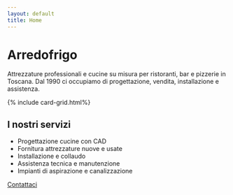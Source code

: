 ```yaml
---
layout: default
title: Home
---
```


# Arredofrigo

Attrezzature professionali e cucine su misura per ristoranti, bar e pizzerie in Toscana. Dal 1990 ci occupiamo di progettazione, vendita, installazione e assistenza.

{% include card-grid.html%}

## I nostri servizi

- Progettazione cucine con CAD
- Fornitura attrezzature nuove e usate
- Installazione e collaudo
- Assistenza tecnica e manutenzione
- Impianti di aspirazione e canalizzazione

[Contattaci](contatti.md)
